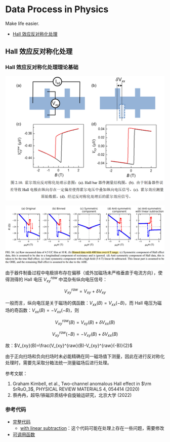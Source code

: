 # Data Process in Physics
 Make life easier.

- [Hall 效应反对称化处理](#Hall-效应反对称化处理)
## Hall 效应反对称化处理

### Hall 效应反对称化处理理论基础

![Untitled](./pics/asymHall-霍尔效应反对称化处理示意图.png)

![Untitled](./pics/asymHall-binned_data.png)

由于器件制备过程中电极排布存在偏移（或外加磁场未严格垂直于电流方向），使得测得的 Hall 电压 $`V_{xy}^{raw}`$ 中混杂有纵向电压信号：

$$
V_{xy}^{raw}=V_{xy}+\delta V_{xy}
$$

一般而言，纵向电压是关于磁场的偶函数：$`V_{xx}(B)=V_{xx}(-B)`$，而 Hall 电压为磁场的奇函数：$`V_{xx}(B)=-V_{xx}(-B)`$，则

$$
V_{xy}^{raw}(B)=V_{xy}(B)+\delta V_{xx}(B)
$$

$$
V_{xy}^{raw}(-B)=-V_{xy}(B)+\delta V_{xx}(B)
$$

故：$`V_{xy}(B)=\frac{V_{xy}^{raw}(B)-V_{xy}^{raw}(-B)}{2}`$

由于正向扫场和负向扫场时未必能精确在同一磁场值下测量，因此在进行反对称化处理时，需要先采取分箱法统一测量磁场后进行处理。

参考文献：

1. Graham Kimbell, et al., Two-channel anomalous Hall effect in $\rm SrRuO_3$, PHYSICAL REVIEW MATERIALS 4, 054414 (2020)
2. 蔡冉冉，超导/铁磁异质结中自旋输运研究，北京大学 (2022)

### 参考代码

- [完整代码](./scripts/AsymHall.m)
	- [with linear subtraction](./scripts/AsymHall_with_linear_subtraction.m)：这个代码可能在处理上存在一些问题，需要修改
- [可调用函数](./scripts/asym_Hall.m)
